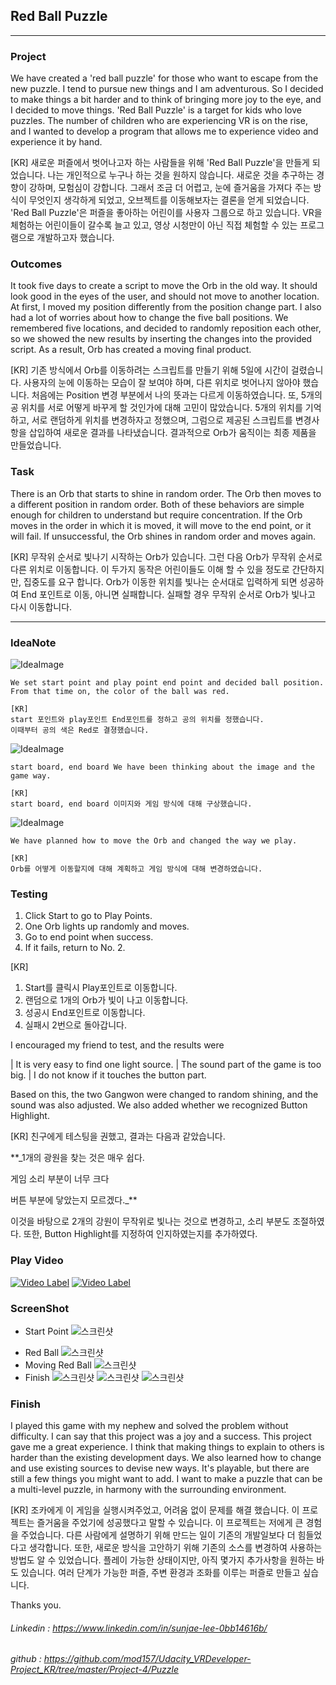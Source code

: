 
## Red Ball Puzzle
-------------------------------------------------------

### Project
We have created a 'red ball puzzle' for those who want to escape from the new puzzle.
I tend to pursue new things and I am adventurous.
So I decided to make things a bit harder and to think of bringing more joy to the eye, and I decided to move things.
'Red Ball Puzzle' is a target for kids who love puzzles.
The number of children who are experiencing VR is on the rise, and I wanted to develop a program that allows me to experience video and experience it by hand.

[KR]
새로운 퍼즐에서 벗어나고자 하는 사람들을 위해 'Red Ball Puzzle'을 만들게 되었습니다.
나는 개인적으로 누구나 하는 것을 원하지 않습니다. 새로운 것을 추구하는 경향이 강하며, 모험심이 강합니다.
그래서 조금 더 어렵고, 눈에 즐거움을 가져다 주는 방식이 무엇인지 생각하게 되었고, 오브젝트를 이동해보자는 결론을 얻게 되었습니다.
'Red Ball Puzzle'은 퍼즐을 좋아하는 어린이를 사용자 그룹으로 하고 있습니다.
VR을 체험하는 어린이들이 갈수록 늘고 있고, 영상 시청만이 아닌 직접 체험할 수 있는 프로그램으로 개발하고자 했습니다.


### Outcomes
It took five days to create a script to move the Orb in the old way. It should look good in the eyes of the user, and should not move to another location. At first, I moved my position differently from the position change part. I also had a lot of worries about how to change the five ball positions.
We remembered five locations, and decided to randomly reposition each other, so we showed the new results by inserting the changes into the provided script.
As a result, Orb has created a moving final product.

[KR]
기존 방식에서 Orb를 이동하려는 스크립트를 만들기 위해 5일에 시간이 걸렸습니다. 사용자의 눈에 이동하는 모습이 잘 보여야 하며, 다른 위치로 벗어나지 않아야 했습니다. 처음에는 Position 변경 부분에서 나의 뜻과는 다르게 이동하였습니다. 또, 5개의 공 위치를 서로 어떻게 바꾸게 할 것인가에 대해 고민이 많았습니다.
5개의 위치를 기억하고, 서로 랜덤하게 위치를 변경하자고 정했으며, 그럼으로 제공된 스크립트를 변경사항을 삽입하여 새로운 결과를 나타냈습니다.
결과적으로 Orb가 움직이는 최종 제품을 만들었습니다.


### Task
There is an Orb that starts to shine in random order. The Orb then moves to a different position in random order. Both of these behaviors are simple enough for children to understand but require concentration.
If the Orb moves in the order in which it is moved, it will move to the end point, or it will fail.
If unsuccessful, the Orb shines in random order and moves again.

[KR]
무작위 순서로 빛나기 시작하는 Orb가 있습니다. 그런 다음 Orb가 무작위 순서로 다른 위치로 이동합니다. 이 두가지 동작은 어린이들도 이해 할 수 있을 정도로 간단하지만, 집중도를 요구 합니다.
Orb가 이동한 위치를 빛나는 순서대로 입력하게 되면 성공하여 End 포인트로 이동, 아니면 실패합니다.
실패할 경우 무작위 순서로 Orb가 빛나고 다시 이동합니다.

---------------------------------------------
### IdeaNote
![IdeaImage](https://github.com/mod157/Udacity_VRDeveloper-Project_KR/blob/master/Project-4%20Puzzle/Image/idea_2.jpg)
```
We set start point and play point end point and decided ball position.
From that time on, the color of the ball was red.

[KR]
start 포인트와 play포인트 End포인트를 정하고 공의 위치를 정했습니다.
이때부터 공의 색은 Red로 결졍했습니다.
```

![IdeaImage](https://github.com/mod157/Udacity_VRDeveloper-Project_KR/blob/master/Project-4%20Puzzle/Image/idea_3.jpg)
```
start board, end board We have been thinking about the image and the game way.

[KR]
start board, end board 이미지와 게임 방식에 대해 구상했습니다.
```

![IdeaImage](https://github.com/mod157/Udacity_VRDeveloper-Project_KR/blob/master/Project-4%20Puzzle/Image/idea_4.jpg)

```
We have planned how to move the Orb and changed the way we play.

[KR]
Orb를 어떻게 이동할지에 대해 계획하고 게임 방식에 대해 변경하였습니다.
```


### Testing
1. Click Start to go to Play Points.
1. One Orb lights up randomly and moves.
1. Go to end point when success.
1. If it fails, return to No. 2.

[KR]
1. Start를 클릭시 Play포인트로 이동합니다.
1. 랜덤으로 1개의 Orb가 빛이 나고 이동합니다.
1. 성공시 End포인트로 이동합니다.
1. 실패시 2번으로 돌아갑니다.

I encouraged my friend to test, and the results were

| It is very easy to find one light source.
| The sound part of the game is too big.
| I do not know if it touches the button part.

Based on this, the two Gangwon were changed to random shining, and the sound was also adjusted.
We also added whether we recognized Button Highlight.

[KR]
친구에게 테스팅을 권했고, 결과는 다음과 같았습니다.

**_1개의 광원을 찾는 것은 매우 쉽다.

게임 소리 부분이 너무 크다

버튼 부분에 닿았는지 모르겠다._**

이것을 바탕으로 2개의 강원이 무작위로 빛나는 것으로 변경하고, 소리 부분도 조절하였다.
또한, Button Highlight를 지정하여 인지하였는지를 추가하였다.


### Play Video
[![Video Label](http://img.youtube.com/vi/DIKSJo9kCx4/0.jpg)](https://youtu.be/DIKSJo9kCx4?t=0.5s)
[![Video Label](http://img.youtube.com/vi/bt5MRrPpx8E/0.jpg)](https://youtu.be/bt5MRrPpx8E?t=0.5s)

### ScreenShot
  * Start Point
![스크린샷](https://github.com/mod157/Udacity_VRDeveloper-Project_KR/blob/master/Project-4%20Puzzle/Image/ScreenShot_1.png)
  - Red Ball
![스크린샷](https://github.com/mod157/Udacity_VRDeveloper-Project_KR/blob/master/Project-4%20Puzzle/Image/ScreenShot_2.png)
  - Moving Red Ball
![스크린샷](https://github.com/mod157/Udacity_VRDeveloper-Project_KR/blob/master/Project-4%20Puzzle/Image/ScreenShot_3.png)
  - Finish
![스크린샷](https://github.com/mod157/Udacity_VRDeveloper-Project_KR/blob/master/Project-4%20Puzzle/Image/ScreenShot_4.png)
![스크린샷](https://github.com/mod157/Udacity_VRDeveloper-Project_KR/blob/master/Project-4%20Puzzle/Image/Mobile_1.jpg)
![스크린샷](https://github.com/mod157/Udacity_VRDeveloper-Project_KR/blob/master/Project-4%20Puzzle/Image/Mobile_2.jpg)


### Finish
I played this game with my nephew and solved the problem without difficulty. I can say that this project was a joy and a success. This project gave me a great experience. I think that making things to explain to others is harder than the existing development days. We also learned how to change and use existing sources to devise new ways.
It's playable, but there are still a few things you might want to add.
I want to make a puzzle that can be a multi-level puzzle, in harmony with the surrounding environment.

[KR]
조카에게 이 게임을 실행시켜주었고, 어려움 없이 문제를 해결 했습니다. 이 프로젝트는 즐거움을 주었기에 성공했다고 말할 수 있습니다. 이 프로젝트는 저에게 큰 경험을 주었습니다. 다른 사람에게 설명하기 위해 만드는 일이 기존의 개발일보다 더 힘들었다고 생각합니다. 또한, 새로운 방식을 고안하기 위해 기존의 소스를 변경하여 사용하는 방법도 알 수 있었습니다.
플레이 가능한 상태이지만, 아직 몇가지 추가사항을 원하는 바도 있습니다.
여러 단계가 가능한 퍼즐, 주변 환경과 조화를 이루는 퍼즐로 만들고 싶습니다.

Thanks you.


###### Linkedin : https://www.linkedin.com/in/sunjae-lee-0bb14616b/
###### github : https://github.com/mod157/Udacity_VRDeveloper-Project_KR/tree/master/Project-4/Puzzle
